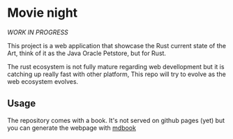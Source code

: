 # Movie night

*WORK IN PROGRESS*

This project is a web application that showcase the Rust current state of the Art, think of it as the Java Oracle Petstore, but for Rust. 

The rust ecosystem is not fully mature regarding web devellopment but it is catching up really fast with other platform, This repo will try to evolve as the web ecosystem evolves. 

## Usage

The repository comes with a book. It's not served on github pages (yet) but you can generate the webpage with [mdbook](https://rust-lang-nursery.github.io/mdBook/) 

